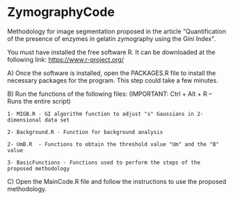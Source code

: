 # ZymographyCode
Methodology for image segmentation proposed in the article "Quantification of the presence of enzymes in gelatin zymography using the Gini Index".

You must have installed the free software R. It can be downloaded at the following link:
https://www.r-project.org/

A) Once the software is installed, open the PACKAGES.R file to install the necessary packages for the program.
   This step could take a few minutes.

B) Run the functions of the following files: (IMPORTANT: Ctrl + Alt + R – Runs the entire script)

	1- MIGB.R - GI algorithm function to adjust "s" Gaussians in 2-dimensional data set
  
	2- Background.R - Function for background analysis
  
	2- UmB.R  - Functions to obtain the threshold value "Um" and the "B" value
  
	3- BasicFunctions - Functions used to perform the steps of the proposed methodology

C) Open the MainCode.R file and follow the instructions to use the proposed methodology.
